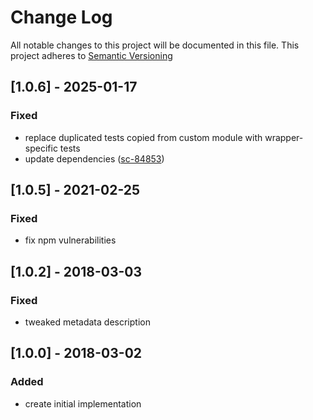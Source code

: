 # Change Log
All notable changes to this project will be documented in this file.
This project adheres to [Semantic Versioning](http://semver.org)

## [1.0.6] - 2025-01-17
### Fixed
- replace duplicated tests copied from custom module with wrapper-specific tests
- update dependencies ([sc-84853](https://app.shortcut.com/active-prospect/story/84853/fix-broken-tests-in-dependencies))

## [1.0.5] - 2021-02-25
### Fixed
- fix npm vulnerabilities

## [1.0.2] - 2018-03-03
### Fixed
- tweaked metadata description

## [1.0.0] - 2018-03-02
### Added
- create initial implementation
